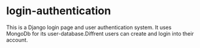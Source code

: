 # login-authentication
This is a Django login page and user authentication system. It uses MongoDb for its user-database.Diffrent users can create and login into their account.
